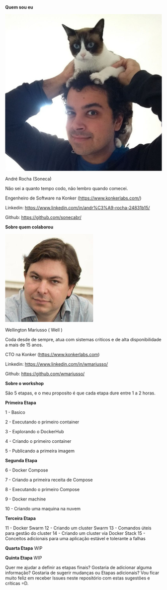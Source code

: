 __Quem sou eu__


![Me](me.jpg)

André Rocha (Soneca)

Não sei a quanto tempo codo, não lembro quando comecei.

Engenheiro de Software na Konker (https://www.konkerlabs.com/)

Linkedin: https://www.linkedin.com/in/andr%C3%A9-rocha-24831b15/

Github: https://github.com/sonecabr/

__Sobre quem colaborou__

![Well](well.jpg)

Wellington Mariusso ( Well )

Coda desde de sempre, atua com sistemas criticos e de alta disponibilidade a mais de 15 anos.

CTO na Konker (https://www.konkerlabs.com)

Linkedin: https://www.linkedin.com/in/wmariusso/

Github: https://github.com/wmariusso/


__Sobre o workshop__

São 5 etapas, e o meu proposito é que cada etapa dure entre 1 a 2 horas.

__Primeira Etapa__

1 - Basico

2 - Executando o primeiro container

3 - Explorando o DockerHub

4 - Criando o primeiro container

5 - Publicando a primeira imagem

__Segunda Etapa__

6 - Docker Compose

7 - Criando a primeira receita de Compose

8 - Executando o primeiro Compose

9 - Docker machine

10 - Criando uma maquina na nuvem

__Terceira Etapa__

11 - Docker Swarm
12 - Criando um cluster Swarm
13 - Comandos úteis para gestão do cluster
14 - Criando um cluster via Docker Stack
15 - Conceitos adicionais para uma aplicação estável e tolerante a falhas

__Quarta Etapa__
WIP

__Quinta Etapa__
WIP

Quer me ajudar a definir as etapas finais? Gostaria de adicionar alguma informação? 
Gostaria de sugerir mudanças ou Etapas adicionais? 
Vou ficar muito feliz em receber Issues neste repositório com estas sugestões e críticas =D.
